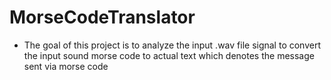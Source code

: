 # MorseCodeTranslator
- The goal of this project is to analyze the input .wav file signal to convert the input sound morse code to actual text which denotes the message sent via morse code

